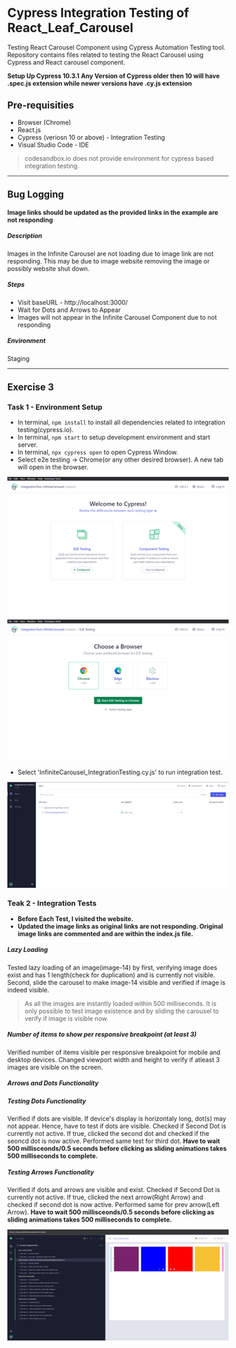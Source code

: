 # **Cypress Integration Testing of React_Leaf_Carousel**
Testing React Carousel Component using Cypress Automation Testing tool. Repository contains files related to testing the React Carousel using Cypress and React carousel component.

**Setup Up Cypress 10.3.1**
**Any Version of Cypress older then 10 will have .spec.js extension while newer versions have .cy.js extension**

## **Pre-requisities**
* Browser (Chrome)
* React.js
* Cypress (veriosn 10 or above) - Integration Testing
* Visual Studio Code - IDE 
> codesandbox.io does not provide environment for cypress based integration testing.
* **
## Bug Logging
#### Image links should be updated as the provided links in the example are not responding
##### Description
Images in the Infinite Carousel are not loading due to image link are not responding. This may be due to image website removing the image or possibly website shut down.

##### Steps
* Visit baseURL - http://localhost:3000/
* Wait for Dots and Arrows to Appear
* Images will not appear in the Infinite Carousel Component due to not responding

##### Environment 
Staging
* **

## **Exercise 3**
### Task 1 - Environment Setup
* In terminal, `npm install` to install all dependencies related to integration testing(cypress.io).
* In terminal, `npm start` to setup development environment and start server. 
* In terminal, `npx cypress open` to open Cypress Window.
* Select e2e testing -> Chrome(or any other desired browser). A new tab will open in the browser.

![Cypress Window Screenshot](images/cypress_window.png)
![Cypress Browser Select Window](images/cypress_window_browser.png)
* Select 'InfiniteCarousel_IntegrationTesting.cy.js' to run integration test.

![Cypress Test Spec Window](images/cypress_selectSpec.png)


### Teak 2 - Integration Tests
* **Before Each Test, I visited the website.**
* **Updated the image links as original links are not responding. Original image links are commented and are within the index.js file.**
##### **Lazy Loading**
Tested lazy loading of an image(image-14) by first, verifying image does exist and has 1 length(check for duplication) and is currently not visible. Second, slide the carousel to make image-14 visible and verified if image is indeed visible.
> As all the images are instantly loaded within 500 milliseconds. It is only possible to test image existence and by sliding the carousel to verify if image is visible now.  
##### **Number of items to show per responsive breakpoint (at least 3)**
Verified number of items visible per responsive breakpoint for mobile and desktop devices. Changed viewport width and height to verify if atleast 3 images are visible on the screen.
##### **Arrows and Dots Functionality**
#####  Testing Dots Functionality
Verified if dots are visible. If device's display is horizontaly long, dot(s) may not appear. Hence, have to test if dots are visible.
Checked if Second Dot is currently not active. If true, clicked the second dot and checked if the seoncd dot is now active. Performed same test for third dot.
**Have to wait 500 millisceonds/0.5 seconds before clicking as sliding animations takes 500 milliseconds to complete.**

##### Testing Arrows Functionality
Verified if dots and arrows are visible and exist.
Checked if Second Dot is currently not active. If true, clicked the next arrow(Right Arrow) and checked if second dot is now active. Performed same for prev arrow(Left Arrow).
**Have to wait 500 millisceonds/0.5 seconds before clicking as sliding animations takes 500 milliseconds to complete.**

![Integration Test Specs of Carousel](images/cypress_testSpecs.png)
